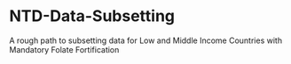 # NTD-Data-Subsetting
A rough path to subsetting data for Low and Middle Income Countries with Mandatory Folate Fortification
